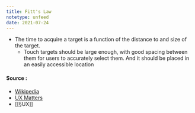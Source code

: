 ```yaml
---
title: Fitt's Law
notetype: unfeed
date: 2021-07-24
---
```


- The time to acquire a target is a function of the distance to and size of the target.
	- Touch targets should be large enough, with good spacing between them for users to accurately select them. And it should be placed in an easily accessible location

#### Source : 
- [Wikipedia](https://en.wikipedia.org/wiki/Fitts%27s_law)
- [UX Matters](https://www.uxmatters.com/mt/archives/2017/03/design-for-fingers-touch-and-people-part-1.php)
- [[§UX]]